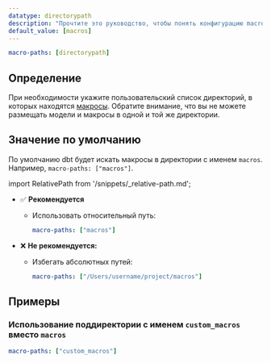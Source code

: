 ```yaml
---
datatype: directorypath
description: "Прочтите это руководство, чтобы понять конфигурацию macro-paths в dbt."
default_value: [macros]
---
```


<File name='dbt_project.yml'>

```yml
macro-paths: [directorypath]
```

</File>

## Определение
При необходимости укажите пользовательский список директорий, в которых находятся [макросы](/docs/build/jinja-macros#macros). Обратите внимание, что вы не можете размещать модели и макросы в одной и той же директории.

## Значение по умолчанию
По умолчанию dbt будет искать макросы в директории с именем `macros`. Например, `macro-paths: ["macros"]`.

import RelativePath from '/snippets/_relative-path.md';

<RelativePath 
path="macro-paths"
absolute="/Users/username/project/macros"
/>

- ✅ **Рекомендуется**
  - Использовать относительный путь:
    ```yml
    macro-paths: ["macros"]
    ```

- ❌ **Не рекомендуется:**
  - Избегать абсолютных путей:
    ```yml
    macro-paths: ["/Users/username/project/macros"]
    ```

## Примеры
### Использование поддиректории с именем `custom_macros` вместо `macros`

<File name='dbt_project.yml'>

```yml
macro-paths: ["custom_macros"]
```

</File>